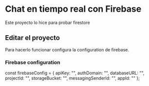 # Chat en tiempo real con Firebase

Este proyecto lo hice para probar firestore

## Editar el proyecto

Para hacerlo funcionar configura la configuration de firebase.

### Firebase configuration

const firebaseConfig = {
apiKey: "",
authDomain: "",
databaseURL: "",
projectId: "",
storageBucket: "",
messagingSenderId: "",
appId: ""
};



